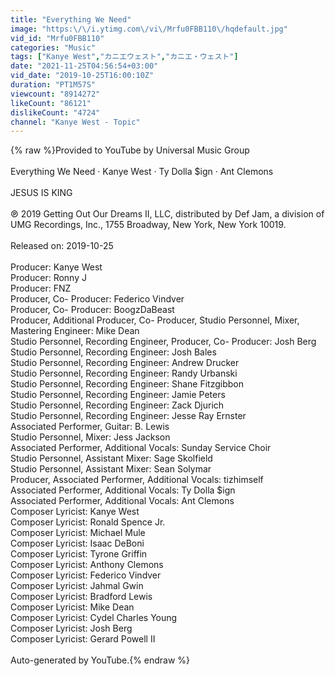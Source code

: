 ```yaml
---
title: "Everything We Need"
image: "https:\/\/i.ytimg.com\/vi\/Mrfu0FBB110\/hqdefault.jpg"
vid_id: "Mrfu0FBB110"
categories: "Music"
tags: ["Kanye West","カニエウェスト","カニエ・ウェスト"]
date: "2021-11-25T04:56:54+03:00"
vid_date: "2019-10-25T16:00:10Z"
duration: "PT1M57S"
viewcount: "8914272"
likeCount: "86121"
dislikeCount: "4724"
channel: "Kanye West - Topic"
---
```

{% raw %}Provided to YouTube by Universal Music Group<br /><br />Everything We Need · Kanye West · Ty Dolla $ign · Ant Clemons<br /><br />JESUS IS KING<br /><br />℗ 2019 Getting Out Our Dreams II, LLC, distributed by Def Jam, a division of UMG Recordings, Inc., 1755 Broadway, New York, New York 10019.<br /><br />Released on: 2019-10-25<br /><br />Producer: Kanye West<br />Producer: Ronny J<br />Producer: FNZ<br />Producer, Co- Producer: Federico Vindver<br />Producer, Co- Producer: BoogzDaBeast<br />Producer, Additional  Producer, Co- Producer, Studio  Personnel, Mixer, Mastering  Engineer: Mike Dean<br />Studio  Personnel, Recording  Engineer, Producer, Co- Producer: Josh Berg<br />Studio  Personnel, Recording  Engineer: Josh Bales<br />Studio  Personnel, Recording  Engineer: Andrew Drucker<br />Studio  Personnel, Recording  Engineer: Randy Urbanski<br />Studio  Personnel, Recording  Engineer: Shane Fitzgibbon<br />Studio  Personnel, Recording  Engineer: Jamie Peters<br />Studio  Personnel, Recording  Engineer: Zack Djurich<br />Studio  Personnel, Recording  Engineer: Jesse Ray Ernster<br />Associated  Performer, Guitar: B. Lewis<br />Studio  Personnel, Mixer: Jess Jackson<br />Associated  Performer, Additional  Vocals: Sunday Service Choir<br />Studio  Personnel, Assistant  Mixer: Sage Skolfield<br />Studio  Personnel, Assistant  Mixer: Sean Solymar<br />Producer, Associated  Performer, Additional  Vocals: tizhimself<br />Associated  Performer, Additional  Vocals: Ty Dolla $ign<br />Associated  Performer, Additional  Vocals: Ant Clemons<br />Composer  Lyricist: Kanye West<br />Composer  Lyricist: Ronald Spence Jr.<br />Composer  Lyricist: Michael Mule<br />Composer  Lyricist: Isaac DeBoni<br />Composer  Lyricist: Tyrone Griffin<br />Composer  Lyricist: Anthony Clemons<br />Composer  Lyricist: Federico Vindver<br />Composer  Lyricist: Jahmal Gwin<br />Composer  Lyricist: Bradford Lewis<br />Composer  Lyricist: Mike Dean<br />Composer  Lyricist: Cydel Charles Young<br />Composer  Lyricist: Josh Berg<br />Composer  Lyricist: Gerard Powell II<br /><br />Auto-generated by YouTube.{% endraw %}
